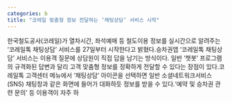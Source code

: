 ```yaml
---
categories: b
title: "코레일 맞춤형 정보 전달하는 ‘채팅상담’ 서비스 시작"
---
```

한국철도공사(코레일)가 열차시간, 좌석예매 등 철도이용 정보를 실시간으로 알려주는 ‘코레일톡 채팅상담’ 서비스를 27일부터 시작한다고 밝혔다.승차권앱 ‘코레일톡 채팅상담’ 서비스는 이용객 질문에 상담원이 직접 답을 남기는 방식이다. 일반 ‘챗봇’ 프로그램의 규격화된 답변과 달리 고객 맞춤형 정보를 정확하게 전달할 수 있다는 장점이 있다.코레일톡 고객센터 메뉴에서 ‘채팅상담’ 아이콘을 선택하면 일반 소셜네트워크서비스(SNS) 채팅창과 같은 화면에 들어가 대화하듯 정보를 받을 수 있다.‘예약 및 승차권 관련 문의’ 등 이용객이 자주 하